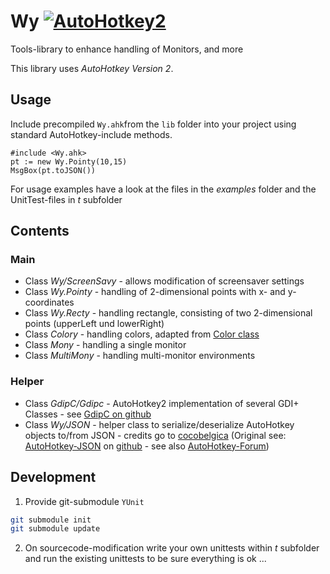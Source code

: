 # Wy [![AutoHotkey2](https://img.shields.io/badge/Language-AutoHotkey2-red.svg)](https://autohotkey.com/)
Tools-library to enhance handling of Monitors, and more

This library uses *AutoHotkey Version 2*.

## Usage 

Include precompiled `Wy.ahk`from the `lib` folder into your project using standard AutoHotkey-include methods.

```autohotkey
#include <Wy.ahk>
pt := new Wy.Pointy(10,15)
MsgBox(pt.toJSON())
```

For usage examples have a look at the files in the *examples* folder and the UnitTest-files in *t* subfolder 

## Contents 

### Main

 * Class *Wy/ScreenSavy* - allows modification of screensaver settings
 * Class *Wy.Pointy* - handling of 2-dimensional points with x- and y-coordinates
 * Class *Wy.Recty* - handling rectangle, consisting of two 2-dimensional points (upperLeft und lowerRight)
 * Class *Colory* - handling colors, adapted from [Color class](https://msdn.microsoft.com/en-us/library/gg427627.aspx)
 * Class *Mony* - handling a single monitor
 * Class *MultiMony* - handling multi-monitor environments
 
### Helper

 * Class *GdipC/Gdipc* - AutoHotkey2 implementation of several GDI+ Classes  - see [GdipC on github](https://github.com/AutoHotkey-V2/GdipC)
 * Class *Wy/JSON* - helper class to serialize/deserialize AutoHotkey objects to/from JSON - credits go to [cocobelgica](https://github.com/cocobelgica) (Original see: [AutoHotkey-JSON](https://github.com/cocobelgica/AutoHotkey-JSON) on [github](https://github.com/) - see also [AutoHotkey-Forum](https://autohotkey.com/boards/viewtopic.php?f=6&t=627))

## Development

1. Provide git-submodule `YUnit` 
```bash
git submodule init
git submodule update
```
2. On sourcecode-modification write your own unittests within *t* subfolder and run the existing unittests to be sure everything is ok ...